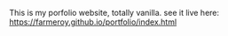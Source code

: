 This is my porfolio website, totally vanilla. 
see it live here: https://farmeroy.github.io/portfolio/index.html


